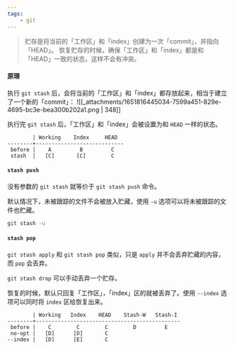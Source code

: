 ```yaml
---
tags:
    - git
---
```


> 贮存是将当前的「工作区」和「index」创建为一次「commit」，并指向「HEAD」。
> 恢复贮存的时候，确保「工作区」和「index」都是和「HEAD」一致的状态，这样不会有冲突。



#### 原理
执行 `git stash` 后，会将当前的「工作区」和「index」都存放起来，相当于建立了一个新的「commit」：
![[_attachments/1651816445034-7599a451-829e-4695-bc3e-bea300b202a1.png | 348]]

执行完 `git stash` 后，「工作区」和「index」会被设置为和 `HEAD` 一样的状态。
```
        | Working    Index     HEAD
--------+----------------------------
 before |    A         B         C
 stash  |   [C]       [C]        C
```


#### `stash push`
没有参数的 `git stash` 就等价于 `git stash push` 命令。

默认情况下，未被跟踪的文件不会被放入贮藏，使用 `-u` 选项可以将未被跟踪的文件也贮藏。
```bash
git stash -u
```


#### `stash pop`
`git stash apply` 和 `git stash pop` 类似，只是 `apply` 并不会丢弃贮藏的内容，而 `pop` 会丢弃。

`git stash drop` 可以手动丢弃一个贮存。

恢复的时候，默认只回复「工作区」，「index」区的就被丢弃了。使用 `--index` 选项可以同时将 `index` 区给恢复出来。
```
        | Working   Index    HEAD    Stash-W   Stash-I
--------+----------------------------------------------
 before |    C        C        C        D         E
 no-opt |   [D]      [D]       C
--index |   [D]      [E]       C
```
